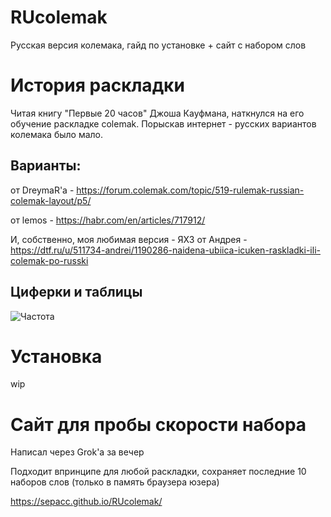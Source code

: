# RUcolemak
Русская версия колемака, гайд по установке + сайт с набором слов

# История раскладки
Читая книгу "Первые 20 часов" Джоша Кауфмана, наткнулся на его обучение раскладке colemak. Порыскав интернет - русских вариантов колемака было мало.
## Варианты:
от DreymaR'а - https://forum.colemak.com/topic/519-rulemak-russian-colemak-layout/p5/

от lemos - https://habr.com/en/articles/717912/

И, собственно, моя любимая версия - ЯХЗ от Андрея - https://dtf.ru/u/511734-andrei/1190286-naidena-ubiica-icuken-raskladki-ili-colemak-po-russki
## Циферки и таблицы

![Частота]([https://leonardo.osnova.io/607b5a3a-a10c-5c07-b863-383342947428/-/scale_crop/592x/-/format/webp/](https://imgur.com/a/joTNmZf))

# Установка
wip

# Сайт для пробы скорости набора
Написал через Grok'а за вечер

Подходит впринципе для любой раскладки, сохраняет последние 10 наборов слов (только в память браузера юзера)

https://sepacc.github.io/RUcolemak/
